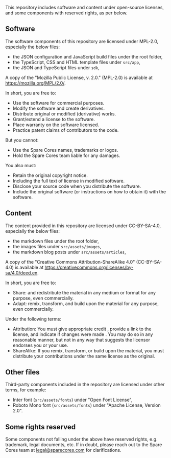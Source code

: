 This repository includes software and content under open-source
licenses, and some components with reserved rights, as per below.

## Software

The software components of this repository are licensed under
MPL-2.0, especially the below files:

- the JSON configuration and JavaScript build files under the root folder,
- the TypeScript, CSS and HTML template files under `src/app`,
- the JSON and TypeScript files under `sdk`,

A copy of the "Mozilla Public License, v. 2.0." (MPL-2.0) is available
at <https://mozilla.org/MPL/2.0/>.

In short, you are free to:

- Use the software for commercial purposes.
- Modify the software and create derivatives.
- Distribute original or modified (derivative) works.
- Grant/extend a license to the software.
- Place warranty on the software licensed.
- Practice patent claims of contributors to the code.

But you cannot:

- Use the Spare Cores names, trademarks or logos.
- Hold the Spare Cores team liable for any damages.

You also must:

- Retain the original copyright notice.
- Including the full text of license in modified software.
- Disclose your source code when you distribute the software.
- Include the original software (or instructions on how to obtain it)
  with the software.

## Content

The content provided in this repository are licensed under
CC-BY-SA-4.0, especially the below files:

- the markdown files under the root folder,
- the images files under `src/assets/images`,
- the markdown blog posts under `src/assets/articles`,

A copy of the "Creative Commons Attribution-ShareAlike 4.0"
(CC-BY-SA-4.0) is available at
<https://creativecommons.org/licenses/by-sa/4.0/deed.en>.

In short, you are free to:

- Share: and redistribute the material in any medium or format for any
  purpose, even commercially.
- Adapt: remix, transform, and build upon the material for any
  purpose, even commercially.

Under the following terms:

- Attribution: You must give appropriate credit , provide a link to
  the license, and indicate if changes were made . You may do so in
  any reasonable manner, but not in any way that suggests the licensor
  endorses you or your use.
- ShareAlike: If you remix, transform, or build upon the material, you
  must distribute your contributions under the same license as the
  original.

## Other files

Third-party components included in the repository are licensed under
other terms, for example:

- Inter font (`src/assets/fonts`) under "Open Font License",
- Roboto Mono font (`src/assets/fonts`) under "Apache License, Version 2.0".

## Some rights reserved

Some components not falling under the above have reserved rights, e.g.
trademark, legal documents, etc. If in doubt, please reach out to the
Spare Cores team at legal@sparecores.com for clarifications.
